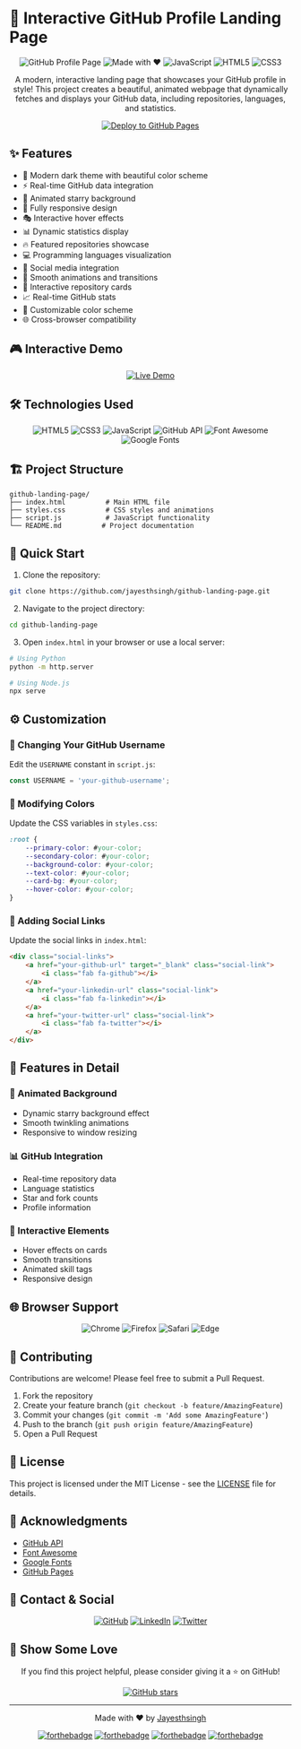 # 🌟 Interactive GitHub Profile Landing Page

<div align="center">

![GitHub Profile Page](https://img.shields.io/badge/GitHub-Profile-Page-blue?style=for-the-badge&logo=github)
![Made with ❤️](https://img.shields.io/badge/Made%20with-%E2%9D%A4%EF%B8%8F-red?style=for-the-badge)
![JavaScript](https://img.shields.io/badge/JavaScript-ES6+-yellow?style=for-the-badge&logo=javascript)
![HTML5](https://img.shields.io/badge/HTML5-E34F26?style=for-the-badge&logo=html5&logoColor=white)
![CSS3](https://img.shields.io/badge/CSS3-1572B6?style=for-the-badge&logo=css3&logoColor=white)

A modern, interactive landing page that showcases your GitHub profile in style! This project creates a beautiful, animated webpage that dynamically fetches and displays your GitHub data, including repositories, languages, and statistics.

[![Deploy to GitHub Pages](https://img.shields.io/badge/Deploy%20to-GitHub%20Pages-blue?style=for-the-badge&logo=github)](https://github.com/jayesthsingh/github-landing-page/deployments)

</div>

## ✨ Features

- 🎨 Modern dark theme with beautiful color scheme
- ⚡ Real-time GitHub data integration
- 🌟 Animated starry background
- 📱 Fully responsive design
- 🎭 Interactive hover effects
- 📊 Dynamic statistics display
- 🔥 Featured repositories showcase
- 💻 Programming languages visualization
- 🔗 Social media integration
- 🌈 Smooth animations and transitions
- 🎯 Interactive repository cards
- 📈 Real-time GitHub stats
- 🎨 Customizable color scheme
- 🌐 Cross-browser compatibility

## 🎮 Interactive Demo

<div align="center">

[![Live Demo](https://img.shields.io/badge/🚀_View_Live_Demo-6e40c9?style=for-the-badge)](https://jayesthsingh.github.io/github-landing-page)

</div>

## 🛠️ Technologies Used

<div align="center">

![HTML5](https://img.shields.io/badge/HTML5-E34F26?style=flat-square&logo=html5&logoColor=white)
![CSS3](https://img.shields.io/badge/CSS3-1572B6?style=flat-square&logo=css3&logoColor=white)
![JavaScript](https://img.shields.io/badge/JavaScript-ES6+-yellow?style=flat-square&logo=javascript)
![GitHub API](https://img.shields.io/badge/GitHub_API-181717?style=flat-square&logo=github)
![Font Awesome](https://img.shields.io/badge/Font_Awesome-339AF0?style=flat-square&logo=fontawesome&logoColor=white)
![Google Fonts](https://img.shields.io/badge/Google_Fonts-4285F4?style=flat-square&logo=google-fonts&logoColor=white)

</div>

## 🏗️ Project Structure

```
github-landing-page/
├── index.html          # Main HTML file
├── styles.css          # CSS styles and animations
├── script.js           # JavaScript functionality
└── README.md          # Project documentation
```

## 🚀 Quick Start

1. Clone the repository:
```bash
git clone https://github.com/jayesthsingh/github-landing-page.git
```

2. Navigate to the project directory:
```bash
cd github-landing-page
```

3. Open `index.html` in your browser or use a local server:
```bash
# Using Python
python -m http.server

# Using Node.js
npx serve
```

## ⚙️ Customization

### 🎨 Changing Your GitHub Username
Edit the `USERNAME` constant in `script.js`:
```javascript
const USERNAME = 'your-github-username';
```

### 🎯 Modifying Colors
Update the CSS variables in `styles.css`:
```css
:root {
    --primary-color: #your-color;
    --secondary-color: #your-color;
    --background-color: #your-color;
    --text-color: #your-color;
    --card-bg: #your-color;
    --hover-color: #your-color;
}
```

### 🔗 Adding Social Links
Update the social links in `index.html`:
```html
<div class="social-links">
    <a href="your-github-url" target="_blank" class="social-link">
        <i class="fab fa-github"></i>
    </a>
    <a href="your-linkedin-url" class="social-link">
        <i class="fab fa-linkedin"></i>
    </a>
    <a href="your-twitter-url" class="social-link">
        <i class="fab fa-twitter"></i>
    </a>
</div>
```

## 🎯 Features in Detail

### 🌟 Animated Background
- Dynamic starry background effect
- Smooth twinkling animations
- Responsive to window resizing

### 📊 GitHub Integration
- Real-time repository data
- Language statistics
- Star and fork counts
- Profile information

### 🎨 Interactive Elements
- Hover effects on cards
- Smooth transitions
- Animated skill tags
- Responsive design

## 🌐 Browser Support

<div align="center">

![Chrome](https://img.shields.io/badge/Chrome-4285F4?style=flat-square&logo=google-chrome&logoColor=white)
![Firefox](https://img.shields.io/badge/Firefox-FF7139?style=flat-square&logo=firefox-browser&logoColor=white)
![Safari](https://img.shields.io/badge/Safari-000000?style=flat-square&logo=safari&logoColor=white)
![Edge](https://img.shields.io/badge/Edge-0078D7?style=flat-square&logo=microsoft-edge&logoColor=white)

</div>

## 🤝 Contributing

Contributions are welcome! Please feel free to submit a Pull Request.

1. Fork the repository
2. Create your feature branch (`git checkout -b feature/AmazingFeature`)
3. Commit your changes (`git commit -m 'Add some AmazingFeature'`)
4. Push to the branch (`git push origin feature/AmazingFeature`)
5. Open a Pull Request

## 📝 License

This project is licensed under the MIT License - see the [LICENSE](LICENSE) file for details.

## 🙏 Acknowledgments

- [GitHub API](https://docs.github.com/en/rest)
- [Font Awesome](https://fontawesome.com/)
- [Google Fonts](https://fonts.google.com/)
- [GitHub Pages](https://pages.github.com/)

## 📧 Contact & Social

<div align="center">

[![GitHub](https://img.shields.io/badge/GitHub-@jayesthsingh-181717?style=flat-square&logo=github)](https://github.com/jayesthsingh)
[![LinkedIn](https://img.shields.io/badge/LinkedIn-Jayesthsingh-0077B5?style=flat-square&logo=linkedin)](https://linkedin.com/in/jayesthsingh)
[![Twitter](https://img.shields.io/badge/Twitter-@jayesthsingh-1DA1F2?style=flat-square&logo=twitter)](https://twitter.com/jayesthsingh)

</div>

## 🌟 Show Some Love

<div align="center">

If you find this project helpful, please consider giving it a ⭐️ on GitHub!

[![GitHub stars](https://img.shields.io/github/stars/jayesthsingh/github-landing-page?style=social)](https://github.com/jayesthsingh/github-landing-page/stargazers)

</div>

---

<div align="center">

Made with ❤️ by [Jayesthsingh](https://github.com/jayesthsingh)

[![forthebadge](https://forthebadge.com/images/badges/built-with-love.svg)](https://forthebadge.com)
[![forthebadge](https://forthebadge.com/images/badges/made-with-javascript.svg)](https://forthebadge.com)
[![forthebadge](https://forthebadge.com/images/badges/uses-html.svg)](https://forthebadge.com)
[![forthebadge](https://forthebadge.com/images/badges/uses-css.svg)](https://forthebadge.com)

</div> 